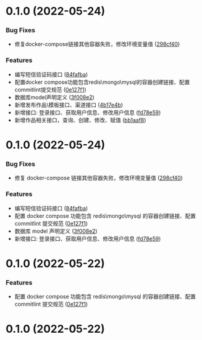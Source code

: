 # 0.1.0 (2022-05-24)


### Bug Fixes

* 修复docker-compose链接其他容器失败，修改环境变量值 ([298cf40](https://github.com/AKclown/ak-editor-serve/commit/298cf4062b6a1fd19b2ac3aaab5385ed0207d2b4))


### Features

* 编写短信验证码接口 ([84fafba](https://github.com/AKclown/ak-editor-serve/commit/84fafbaaa9fe0e37a18203409da14b5d8c62fafc))
* 配置docker compose功能包含redis\mongo\mysql的容器创建链接、配置commitlint提交规范 ([0e127f1](https://github.com/AKclown/ak-editor-serve/commit/0e127f1eb35eef94bfcb5643a8c828401b3073f2))
* 数据库model声明定义 ([3f008e2](https://github.com/AKclown/ak-editor-serve/commit/3f008e2996d0b81118fa808af02bd2be49f00ac8))
* 新增发布作品\模板接口、渠道接口 ([4b17e4b](https://github.com/AKclown/ak-editor-serve/commit/4b17e4b9584ff1b9b08024ef764a958503c4a0e5))
* 新增接口: 登录接口、获取用户信息、修改用户信息 ([fd78e59](https://github.com/AKclown/ak-editor-serve/commit/fd78e5928429b7a5917377b14b79648d47d96dcf))
* 新增作品相关接口，查询、创建、修改、赋值 ([bb1aaf8](https://github.com/AKclown/ak-editor-serve/commit/bb1aaf8fddcb021647b3bf14b2c8e4f664399bc3))



# 0.1.0 (2022-05-24)

### Bug Fixes

- 修复 docker-compose 链接其他容器失败，修改环境变量值 ([298cf40](https://github.com/AKclown/ak-editor-serve/commit/298cf4062b6a1fd19b2ac3aaab5385ed0207d2b4))

### Features

- 编写短信验证码接口 ([84fafba](https://github.com/AKclown/ak-editor-serve/commit/84fafbaaa9fe0e37a18203409da14b5d8c62fafc))
- 配置 docker compose 功能包含 redis\mongo\mysql 的容器创建链接、配置 commitlint 提交规范 ([0e127f1](https://github.com/AKclown/ak-editor-serve/commit/0e127f1eb35eef94bfcb5643a8c828401b3073f2))
- 数据库 model 声明定义 ([3f008e2](https://github.com/AKclown/ak-editor-serve/commit/3f008e2996d0b81118fa808af02bd2be49f00ac8))
- 新增接口: 登录接口、获取用户信息、修改用户信息 ([fd78e59](https://github.com/AKclown/ak-editor-serve/commit/fd78e5928429b7a5917377b14b79648d47d96dcf))

# 0.1.0 (2022-05-22)

### Features

- 配置 docker compose 功能包含 redis\mongo\mysql 的容器创建链接、配置 commitlint 提交规范 ([0e127f1](https://github.com/AKclown/ak-editor-serve/commit/0e127f1eb35eef94bfcb5643a8c828401b3073f2))

# 0.1.0 (2022-05-22)
